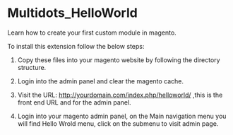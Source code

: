 # Multidots_HelloWorld
Learn how to create your first custom module in magento.

To install this extension follow the below steps:

1. Copy these files into your magento website by following the directory structure.

2. Login into the admin panel and clear the magento cache.

3. Visit the URL: http://yourdomain.com/index.php/helloworld/ ,this is the front end URL and for the admin panel.

4. Login into your magento admin panel, on the Main navigation menu you will find Hello Wrold menu, click on the submenu to visit admin page.
